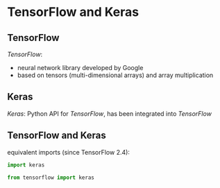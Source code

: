 # TensorFlow and Keras

## TensorFlow

_TensorFlow_:

- neural network library developed by Google
- based on tensors (multi-dimensional arrays) and array multiplication

## Keras

_Keras_: Python API for _TensorFlow_, has been integrated into _TensorFlow_

## TensorFlow and Keras

equivalent imports (since TensorFlow 2.4):

```py
import keras
```

```py
from tensorflow import keras
```
